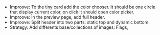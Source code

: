 - Improove: To the tiny card add the color chooser. It should be one circle that display current color, on click it should open color picker.
- Improove: In the preview page, add full header.
- Improove: Split header into two parts: static top and dynamic bottom.
- Strategy: Add differents base/collections of images: Flags,
